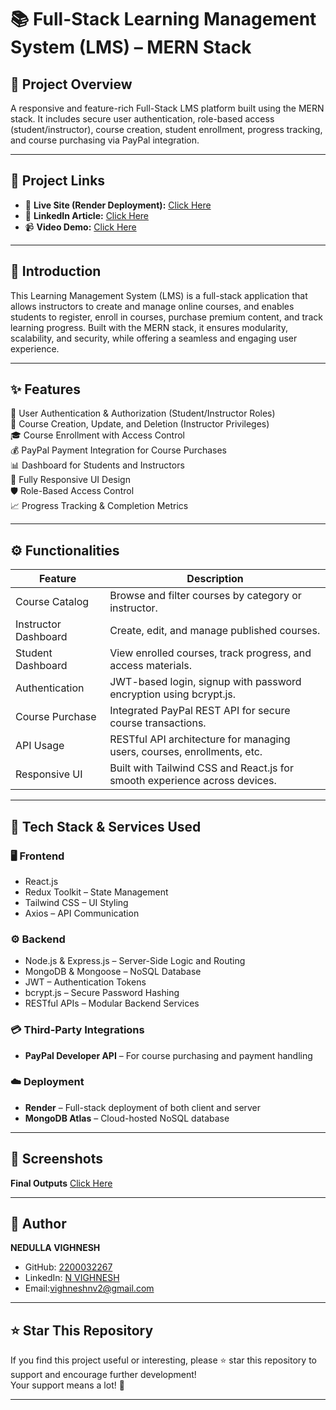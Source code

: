 # 📚 Full-Stack Learning Management System (LMS) – MERN Stack

## 🚀 Project Overview

A responsive and feature-rich Full-Stack LMS platform built using the MERN stack. It includes secure user authentication, role-based access (student/instructor), course creation, student enrollment, progress tracking, and course purchasing via PayPal integration.

---

## 🔗 Project Links

- 🔗 **Live Site (Render Deployment):** [Click Here]()
- 📰 **LinkedIn Article:** [Click Here]()
- 📹 **Video Demo:** [Click Here]()

---

## 📰 Introduction

This Learning Management System (LMS) is a full-stack application that allows instructors to create and manage online courses, and enables students to register, enroll in courses, purchase premium content, and track learning progress. Built with the MERN stack, it ensures modularity, scalability, and security, while offering a seamless and engaging user experience.

---

## ✨ Features

🔐 User Authentication & Authorization (Student/Instructor Roles)  
📘 Course Creation, Update, and Deletion (Instructor Privileges)  
🎓 Course Enrollment with Access Control  
💰 PayPal Payment Integration for Course Purchases  
📊 Dashboard for Students and Instructors  
📱 Fully Responsive UI Design  
🛡️ Role-Based Access Control  
📈 Progress Tracking & Completion Metrics  

---

## ⚙️ Functionalities

| Feature               | Description                                                                 |
|-----------------------|-----------------------------------------------------------------------------|
| Course Catalog        | Browse and filter courses by category or instructor.                        |
| Instructor Dashboard  | Create, edit, and manage published courses.                                 |
| Student Dashboard     | View enrolled courses, track progress, and access materials.                |
| Authentication        | JWT-based login, signup with password encryption using bcrypt.js.           |
| Course Purchase       | Integrated PayPal REST API for secure course transactions.                  |
| API Usage             | RESTful API architecture for managing users, courses, enrollments, etc.     |
| Responsive UI         | Built with Tailwind CSS and React.js for smooth experience across devices.  |

---

## 🧰 Tech Stack & Services Used

### 🖥️ Frontend

- React.js  
- Redux Toolkit – State Management  
- Tailwind CSS – UI Styling  
- Axios – API Communication  

### ⚙️ Backend

- Node.js & Express.js – Server-Side Logic and Routing  
- MongoDB & Mongoose – NoSQL Database  
- JWT – Authentication Tokens  
- bcrypt.js – Secure Password Hashing  
- RESTful APIs – Modular Backend Services  

### 💳 Third-Party Integrations

- **PayPal Developer API** – For course purchasing and payment handling  

### ☁️ Deployment

- **Render** – Full-stack deployment of both client and server  
- **MongoDB Atlas** – Cloud-hosted NoSQL database  

---

## 📸 Screenshots

**Final Outputs**
[Click Here](Final_Outputs/)

---

## 👤 Author

**NEDULLA VIGHNESH**  
- GitHub: [2200032267](https://github.com/2200032267)  
- LinkedIn: [N VIGHNESH](https://www.linkedin.com/in/n-vighnesh-5b74aa24a)  
- Email:vighneshnv2@gmail.com
---
## ⭐ Star This Repository

If you find this project useful or interesting, please ⭐ star this repository to support and encourage further development!  
Your support means a lot! 🙏

---
